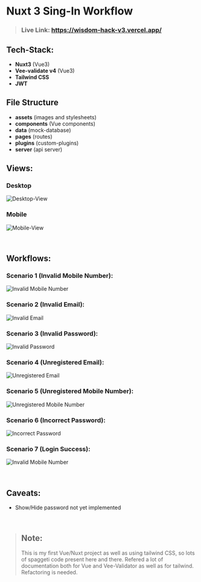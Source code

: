 # Nuxt 3 Sing-In Workflow

> ### Live Link: https://wisdom-hack-v3.vercel.app/

## Tech-Stack:
- __Nuxt3__ (Vue3)
- __Vee-validate v4__ (Vue3)
- __Tailwind CSS__
- __JWT__

## File Structure
- __assets__ (images and stylesheets)
- __components__ (Vue components)
- __data__ (mock-database)
- __pages__ (routes)
- __plugins__ (custom-plugins)
- __server__ (api server)

## Views:

### Desktop
![Desktop-View](https://imgur.com/eCRBqow.jpg)

### Mobile
![Mobile-View](https://imgur.com/e72LVou.jpg)

<br />

## Workflows:

### Scenario 1 (Invalid Mobile Number):
![Invalid Mobile Number](https://imgur.com/KU8QKwj.jpg)

### Scenario 2 (Invalid Email):
![Invalid Email](https://imgur.com/oZH3MM5.jpg)

### Scenario 3 (Invalid Password):
![Invalid Password](https://imgur.com/ZdSS85y.jpg)

### Scenario 4 (Unregistered Email):
![Unregistered Email](https://imgur.com/BuZBxbZ.jpg)

### Scenario 5 (Unregistered Mobile Number):
![Unregistered Mobile Number](https://imgur.com/V45v6pT.jpg)

### Scenario 6 (Incorrect Password):
![Incorrect Password](https://imgur.com/p03DaoJ.jpg)

### Scenario 7 (Login Success):
![Invalid Mobile Number](https://imgur.com/AHqihjR.jpg)

<br />

## Caveats:
- Show/Hide password not yet implemented

<br />

> ## Note:
> This is my first Vue/Nuxt project as well as using tailwind CSS, so lots of spaggeti code present here and there. Refered a lot of documentation both for Vue and Vee-Validator as well as for tailwind. Refactoring is needed.
